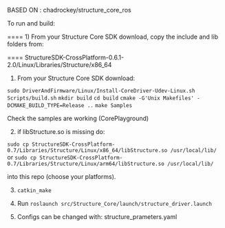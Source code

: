 
BASED ON : chadrockey/structure_core_ros

To run and build:


==== 1) From your Structure Core SDK download, copy the include and lib folders from:

==== StructureSDK-CrossPlatform-0.6.1-2.0/Linux/Libraries/Structure/x86_64

1) From your Structure Core SDK download:

`sudo DriverAndFirmware/Linux/Install-CoreDriver-Udev-Linux.sh`
`Scripts/build.sh`
`mkdir build`
`cd build`
`cmake -G'Unix Makefiles' -DCMAKE_BUILD_TYPE=Release ..`
`make Samples`

Check the samples are working (CorePlayground)

2) if libStructure.so is missing do:

`sudo cp StructureSDK-CrossPlatform-0.7/Libraries/Structure/Linux/x86_64/libStructure.so /usr/local/lib/`
or
`sudo cp StructureSDK-CrossPlatform-0.7/Libraries/Structure/Linux/arm64/libStructure.so /usr/local/lib/`

into this repo (choose your platforms).

3) `catkin_make`

4) Run
`roslaunch src/Structure_Core/launch/structure_driver.launch` 

5) Configs can be changed with: structure_prameters.yaml
